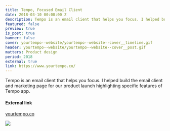 ```yaml
---
title: Tempo, Focused Email Client
date: 2018-03-10 00:00:00 Z
description: Tempo is an email client that helps you focus. I helped build the initial MVP version of the client in addition to the marketing page.
featured: false
preview: true
is_post: true
banner: false
cover: yourtempo--website/yourtempo--website--cover__timeline.gif
header: yourtempo--website/yourtempo--website--cover__post.gif
matters: Product design
period: 2018
external: true
link: https://www.yourtempo.co/
---
```


Tempo is an email client that helps you focus. I helped build the email client and marketing page for our product launch highlighting specific features of Tempo app.

#### External link

[yourtempo.co](https://www.yourtempo.co/)

![](../../assets/images/posts/yourtempo--website/yourtempo--website--content--0.png)
